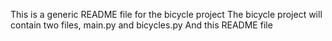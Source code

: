 This is a generic README file for the bicycle project
The bicycle project will contain two files, main.py and bicycles.py
And this README file
